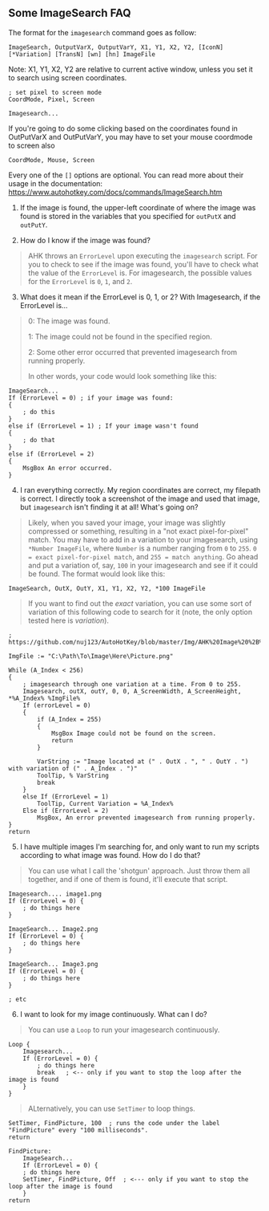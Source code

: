 ## Some ImageSearch FAQ
The format for the `imagesearch` command goes as follow:
```
ImageSearch, OutputVarX, OutputVarY, X1, Y1, X2, Y2, [IconN] [*Variation] [TransN] [wn] [hn] ImageFile
```
Note: X1, Y1, X2, Y2 are relative to current active window, unless you set it to search using screen coordinates. 
```
; set pixel to screen mode 
CoordMode, Pixel, Screen

Imagesearch...
```
If you're going to do some clicking based on the coordinates found in OutPutVarX and OutPutVarY, you may have to set your mouse coordmode to screen also
```
CoordMode, Mouse, Screen
```

Every one of the `[]` options are optional. You can read more about their usage in the documentation: 
https://www.autohotkey.com/docs/commands/ImageSearch.htm

1. If the image is found, the upper-left coordinate of where the image was found is stored in the variables that you specified for `outPutX` and `outPutY`. 

2. How do I know if the image was found?
> AHK throws an `ErrorLevel` upon executing the `imagesearch` script. For you to check to see if the image was found, you'll have to check what the value of the `ErrorLevel` is. For imagesearch, the possible values for the `ErrorLevel` is `0`, `1`, and `2`. 
 
3. What does it mean if the ErrorLevel is 0, 1, or 2? 
	With Imagesearch, if the ErrorLevel is...
> 0: The image was found. 
>
> 1: The image could not be found in the specified region. 
>
> 2: Some other error occurred that prevented imagesearch from running properly. 
>
> In other words, your code would look something like this: 
```
ImageSearch...
If (ErrorLevel = 0)	; if your image was found: 
{
	; do this
}
else if (ErrorLevel = 1) ; If your image wasn't found
{
	; do that
}
else if (ErrorLevel = 2) 
{
	MsgBox An error occurred. 
}
```
4. I ran everything correctly. My region coordinates are correct, my filepath is correct. I directly took a screenshot of the image and used that image, but `imagesearch` isn't finding it at all! What's going on? 
> Likely, when you saved your image, your image was slightly compressed or something, resulting in a "not exact pixel-for-pixel" match. You may have to add in a variation to your imagesearch, using `*Number ImageFile`, where `Number` is a number ranging from `0` to `255`. `0 = exact pixel-for-pixel match`, and `255 = match anything`. Go ahead and put a variation of, say, `100` in your imagesearch and see if it could be found. The format would look like this: 
```
ImageSearch, OutX, OutY, X1, Y1, X2, Y2, *100 ImageFile
```
> If you want to find out the *exact* variation, you can use some sort of variation of this following code to search for it (note, the only option tested here is *variation*).
```
; https://github.com/nuj123/AutoHotKey/blob/master/Img/AHK%20Image%20%2B%20Variation%20Search%20Tool

ImgFile := "C:\Path\To\Image\Here\Picture.png"

While (A_Index < 256)
{
	; imagesearch through one variation at a time. From 0 to 255. 
	Imagesearch, outX, outY, 0, 0, A_ScreenWidth, A_ScreenHeight, *%A_Index% %ImgFile%
	If (errorLevel = 0)
	{
		if (A_Index = 255)
		{
			MsgBox Image could not be found on the screen. 
			return
		}

		VarString := "Image located at (" . OutX . ", " . OutY . ") with variation of (" . A_Index . ")"
		ToolTip, % VarString
		break
	}
	else If (ErrorLevel = 1)
		ToolTip, Current Variation = %A_Index%
	Else if (ErrorLevel = 2)
		MsgBox, An error prevented imagesearch from running properly. 
}
return
```

5. I have multiple images I'm searching for, and only want to run my scripts according to what image was found. How do I do that? 
> You can use what I call the 'shotgun' approach. Just throw them all together, and if one of them is found, it'll execute that script. 
```
Imagesearch.... image1.png
If (ErrorLevel = 0) {
	; do things here
}

ImageSearch... Image2.png
If (ErrorLevel = 0) {
	; do things here
}

ImageSearch... Image3.png
If (ErrorLevel = 0) {
	; do things here
}

; etc 
```

6. I want to look for my image continuously. What can I do? 
> You can use a `Loop` to run your imagesearch continuously. 
```
Loop {
	Imagesearch...
	If (ErrorLevel = 0) {
		; do things here
		break	; <-- only if you want to stop the loop after the image is found 
	}
}
```
> ALternatively, you can use `SetTimer` to loop things. 
```
SetTimer, FindPicture, 100	; runs the code under the label "FindPicture" every "100 milliseconds". 
return 

FindPicture:
	ImageSearch... 
	If (ErrorLevel = 0) {
	; do things here
	SetTimer, FindPicture, Off	; <--- only if you want to stop the loop after the image is found
	}
return 

